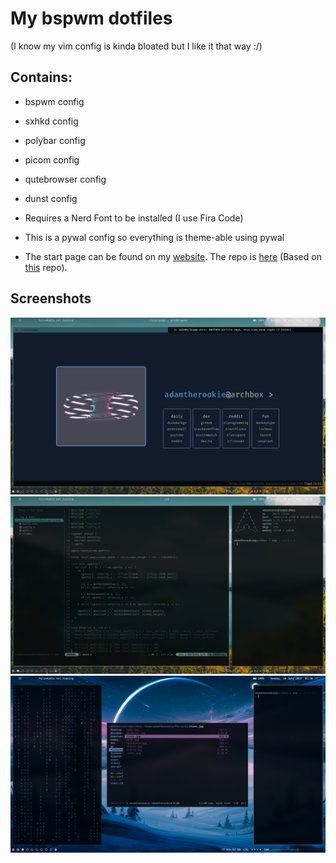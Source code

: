 # My bspwm dotfiles

(I know my vim config is kinda bloated but I like it that way :/)

## Contains:
- bspwm config
- sxhkd config
- polybar config
- picom config
- qutebrowser config
- dunst config

- Requires a Nerd Font to be installed (I use Fira Code)
- This is a pywal config so everything is theme-able using pywal
- The start page can be found on my [website](https://aa2006.netlify.app/start/startpage.html). The repo is [here](https://github.com/aa2006/website) (Based on [this](https://github.com/kencx/startpage) repo).

## Screenshots
![screenshot_1](./screenshot_1.png)
![screenshot_2](./screenshot_2.png)
![screenshot_3](./screenshot_3.png)



